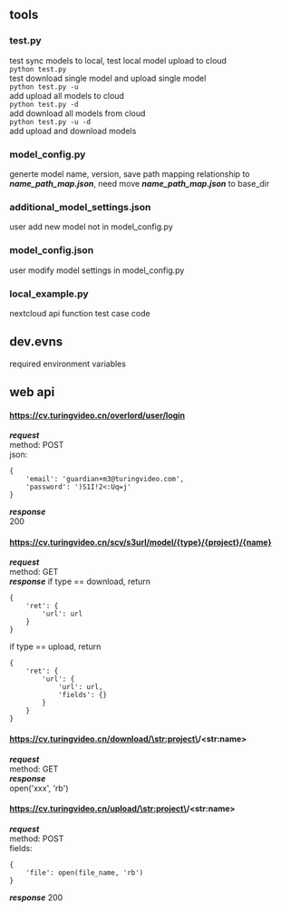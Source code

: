 ## tools

### test.py
test sync models to local, test local model upload to cloud  
`python test.py`   
test download single model and upload single model  
`python test.py -u`   
add upload all models to cloud  
`python test.py -d`  
add download all models from cloud  
`python test.py -u -d`  
add upload and download models  

### model_config.py
generte model name, version, save path mapping relationship to ***name_path_map.json***, need move ***name_path_map.json*** to base_dir  

### additional_model_settings.json
user add new model not in model_config.py  

### model_config.json
user modify model settings in model_config.py  

### local_example.py
nextcloud api function test case code  


## dev.evns
required environment variables  


## web api
#### https://cv.turingvideo.cn/overlord/user/login
***request***  
method: POST  
json:  
``` 
{
    'email': 'guardian+m3@turingvideo.com',
    'password': ')S1I!2<:Uq=j'
}
```
***response***  
200  

#### https://cv.turingvideo.cn/scv/s3url/model/{type}/{project}/{name}
***request***  
method: GET  
***response***
if type == download, return  
```
{
    'ret': {
        'url': url
    }
}
```
if type == upload, return  
```
{
    'ret': {
        'url': {
            'url': url,
            'fields': {}
        }
    }
}
```

#### https://cv.turingvideo.cn/download/\<str:project\>/\<str:name\>
***request***  
method: GET  
***response***  
open('xxx', 'rb')  

#### https://cv.turingvideo.cn/upload/\<str:project\>/\<str:name\>
***request***  
method: POST  
fields:  
```
{
    'file': open(file_name, 'rb')
}
```
***response***
200
